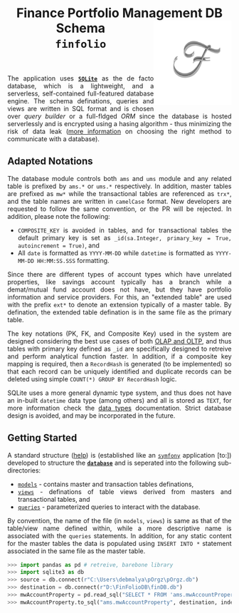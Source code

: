 <h1 align = "center">
  Finance Portfolio Management DB Schema <img src = "./logo.png" height = "190" width = "175" align = "right" /><br>
  <code>finfolio</code><br>
  <a href = "https://www.linkedin.com/in/dpramanik/"><img height="16" width="16" src="https://unpkg.com/simple-icons@v3/icons/linkedin.svg"/></a>
  <a href = "https://github.com/ZenithClown"><img height="16" width="16" src="https://unpkg.com/simple-icons@v3/icons/github.svg"/></a>
  <a href = "https://gitlab.com/ZenithClown/"><img height="16" width="16" src="https://unpkg.com/simple-icons@v3/icons/gitlab.svg"/></a>
  <a href = "https://www.researchgate.net/profile/Debmalya_Pramanik2"><img height="16" width="16" src="https://unpkg.com/simple-icons@v3/icons/researchgate.svg"/></a>
  <a href = "https://www.kaggle.com/dPramanik/"><img height="16" width="16" src="https://unpkg.com/simple-icons@v3/icons/kaggle.svg"/></a>
  <a href = "https://app.pluralsight.com/profile/Debmalya-Pramanik/"><img height="16" width="16" src="https://unpkg.com/simple-icons@v3/icons/pluralsight.svg"/></a>
  <a href = "https://stackoverflow.com/users/6623589/"><img height="16" width="16" src="https://unpkg.com/simple-icons@v3/icons/stackoverflow.svg"/></a>
</h1>

<div align = "justify">

The application uses [**`SQLite`**](https://sqlite.org/index.html) as the de facto database, which is a lightweight, and a
serverless, self-contained full-featured database engine. The schema definations, queries and views are written in SQL
format and is chosen over _query builder_ or a full-fldged _ORM_ since the database is hosted serverlessly and is encrypted
using a hasing algorithm - thus minimizing the risk of data leak ([more information](https://www.youtube.com/watch?v=x1fCJ7sUXCM)
on choosing the right method to communicate with a database).

## Adapted Notations

The database module controls both `ams` and `ums` module and any related table is prefixed by `ams.*` or `ums.*` respectively.
In addition, master tables are prefixed as `mw*` while the transactional tables are referenced as `trx*`, and the table names
are written in `camelCase` format. New developers are requested to follow the same convention, or the PR will be rejected.
In addition, please note the following:
  * `COMPOSITE_KEY` is avoided in tables, and for transactional tables the default primary key is set as
    `_id(sa.Integer, primary_key = True, autoincrement = True)`, and
  * All `date` is formatted as `YYYY-MM-DD` while `datetime` is formatted as `YYYY-MM-DD HH:MM:SS.SSS` formatting.

Since there are different types of account types which have unrelated properties, like savings account typically has a branch
while a demat/mutual fund account does not have, but they have portfolio information and service providers. For this, an
"extended table" are used with the prefix `ext*` to denote an extension typically of a master table. By defination, the extended
table defination is in the same file as the primary table.

The key notations (PK, FK, and Composite Key) used in the system are designed considering the best use cases of both
[OLAP and OLTP](https://www.youtube.com/watch?v=iw-5kFzIdgY), and thus tables with primary key defined as `_id` are specifically
designed to retreive and perform analytical function faster. In addition, if a composite key mapping is required, then a `RecordHash`
is generated (to be implemented) so that each record can be uniquely identified and duplicate records can be deleted using
simple `COUNT(*) GROUP BY RecordHash` logic.

SQLite uses a more general dynamic type system, and thus does not have an in-built `datetime` data type (among others) and all is stored
as `TEXT`, for more information check the [data types](https://www.sqlite.org/datatype3.html) documentation. Strict database design is
avoided, and may be incorporated in the future.

## Getting Started

A standard structure ([help](https://www.geeksforgeeks.org/structure-of-database-management-system/)) is (established like an 
[`symfony`](https://github.com/symfony/demo) application [to:]) developed to structure the [**`database`**](./database/) and
is seperated into the following sub-directories:
  * [`models`](./database/models) - contains master and transaction tables definations,
  * [`views`](./database/views/) - definations of table views derived from masters and transactional tables, and
  * [`queries`](./database/queries/) - parameterized queries to interact with the database.

By convention, the name of the file (in `models`, `views`) is same as that of the table/view name defined within, while a more
descriptive name is associated with the `queries` statements. In addition, for any static content for the master tables the
data is populated using `INSERT INTO *` statement associated in the same file as the master table.

```python
>>> import pandas as pd # retreive, barebone library
>>> import sqlite3 as db
>>> source = db.connect(r"C:\Users\debmalya\pOrgz\pOrgz.db")
>>> destination = db.connect(r"D:\FinFolioDB\finDB.db")
>>> mwAccountProperty = pd.read_sql("SELECT * FROM 'ams.mwAccountProperty'", source)
>>> mwAccountProperty.to_sql("ams.mwAccountProperty", destination, index = False, if_exists = "append")
```

</div>

